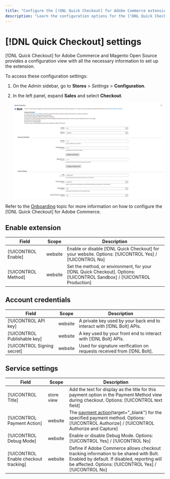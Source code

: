 ```yaml
---
title: "Configure the [!DNL Quick Checkout] for Adobe Commerce extension"
description: "Learn the configuration options for the [!DNL Quick Checkout] and how to successfully onboard and setup the extension."
---
```


# [!DNL Quick Checkout] settings

[!DNL Quick Checkout] for Adobe Commerce and Magento Open Source provides a configuration view with all the necessary information to set up the extension.

To access these configuration settings:

1. On the _Admin_ sidebar, go to **Stores** > _Settings_ > **Configuration**.
1. In the left panel, expand **Sales** and select **Checkout**.

   ![Quick Checkout](assets/quick-checkout-main-view-react.png)

Refer to the [Onboarding](../quick-checkout/onboarding.md) topic for more information on how to configure the [!DNL Quick Checkout] for Adobe Commerce.

## Enable extension

| Field | Scope | Description |
|---|---|---|
| [!UICONTROL Enable] | website | Enable or disable [!DNL Quick Checkout] for your website. Options: [!UICONTROL Yes] / [!UICONTROL No] |
| [!UICONTROL Method] | website | Set the method, or environment, for your [!DNL Quick Checkout]. Options: [!UICONTROL Sandbox] / [!UICONTROL Production] |

## Account credentials

| Field | Scope | Description |
|---|---|---|
| [!UICONTROL API key] | website | A private key used by your back end to interact with [!DNL Bolt] APIs. |
| [!UICONTROL Publishable key] | website | A key used by your front end to interact with [!DNL Bolt] APIs. |
| [!UICONTROL Signing secret] | website | Used for signature verification on requests received from [!DNL Bolt]. |

## Service settings

| Field | Scope | Description |
|---|---|---|
| [!UICONTROL Title] | store view | Add the text for display as the title for this payment option in the Payment Method view during checkout. Options: [!UICONTROL text field] |
| [!UICONTROL Payment Action] | website | The [payment action](https://docs.magento.com/user-guide/configuration/sales/payment-methods.html#payment-actions){target="_blank"} for the specified payment method. Options: [!UICONTROL Authorize] / [!UICONTROL Authorize and Capture] |
| [!UICONTROL Debug Mode] | website | Enable or disable Debug Mode. Options: [!UICONTROL Yes] / [!UICONTROL No] |
| [!UICONTROL Enable checkout tracking] | website | Define if Adobe Commerce allows checkout tracking information to be shared with Bolt. Enabled by default. If disabled, reporting will be affected. Options: [!UICONTROL Yes] / [!UICONTROL No] |
